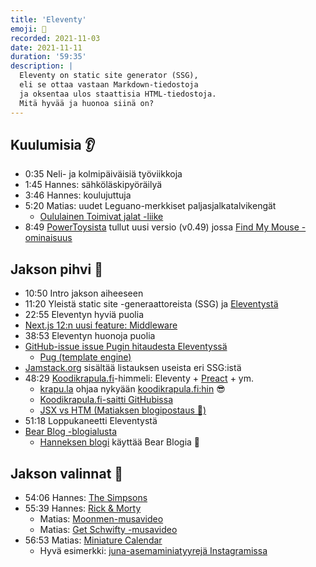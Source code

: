 ```yaml
---
title: 'Eleventy'
emoji: 🦝
recorded: 2021-11-03
date: 2021-11-11
duration: '59:35'
description: |
  Eleventy on static site generator (SSG),
  eli se ottaa vastaan Markdown-tiedostoja
  ja oksentaa ulos staattisia HTML-tiedostoja.
  Mitä hyvää ja huonoa siinä on?
---
```


## Kuulumisia 👂

- 0:35 Neli- ja kolmipäiväisiä työviikkoja
- 1:45 Hannes: sähköläskipyöräilyä
- 3:46 Hannes: koulujuttuja
- 5:20 Matias: uudet Leguano-merkkiset paljasjalkatalvikengät
  - [Oululainen Toimivat jalat -liike][toimivat-jalat]
- 8:49 [PowerToysista][powertoys] tullut uusi versio (v0.49)
  jossa [Find My Mouse -ominaisuus][powertoys-find-my-mouse]

## Jakson pihvi 🥩

- 10:50 Intro jakson aiheeseen
- 11:20 Yleistä static site -generaattoreista (SSG) ja [Eleventystä][11ty]
- 22:55 Eleventyn hyviä puolia
- [Next.js 12:n uusi feature: Middleware][next.js-middleware]
- 38:53 Eleventyn huonoja puolia
- [GitHub-issue issue Pugin hitaudesta Eleventyssä][pug-issue]
  - [Pug (template engine)][pug]
- [Jamstack.org][jamstack] sisältää listauksen useista eri SSG:istä
- 48:29 [Koodikrapula.fi][kk.fi]-himmeli: Eleventy + [Preact][preact] + ym.
  - [krapu.la][krapu.la] ohjaa nykyään [koodikrapula.fi:hin][kk.fi] 😎
  - [Koodikrapula.fi-saitti GitHubissa][kk.fi-github]
  - [JSX vs HTM (Matiaksen blogipostaus 🤘)][jsx-vs-htm]
- 51:18 Loppukaneetti Eleventystä
- [Bear Blog -blogialusta][bear-blog]
  - [Hanneksen blogi][hanki-blog] käyttää Bear Blogia 🤙

## Jakson valinnat 🍱

- 54:06 Hannes: [The Simpsons][simpsons]
- 55:39 Hannes: [Rick & Morty][rick-and-morty]
  - Matias: [Moonmen-musavideo][moonmen]
  - Matias: [Get Schwifty -musavideo][get-schwifty]
- 56:53 Matias: [Miniature Calendar][miniature-calendar]
  - Hyvä esimerkki: [juna-asemaminiatyyrejä Instagramissa][miniature-calendar-ig]

[11ty]: https://www.11ty.dev/
[bear-blog]: https://bearblog.dev/
[get-schwifty]: https://www.youtube.com/watch?v=I1188GO4p1E
[hanki-blog]: https://hanki.bearblog.dev/
[jamstack]: https://jamstack.org/
[jsx-vs-htm]: https://mtsknn.fi/blog/jsx-vs-htm-hyperscript-tagged-markup/
[kk.fi-github]: https://github.com/koodikrapula/koodikrapula.fi
[kk.fi]: https://koodikrapula.fi/
[krapu.la]: https://krapu.la/
[miniature-calendar-ig]: https://www.instagram.com/p/CU_kDhFhovt/
[miniature-calendar]: https://miniature-calendar.com/
[moonmen]: https://www.youtube.com/watch?v=TgqiSBxvdws
[next.js-middleware]: https://nextjs.org/blog/next-12#introducing-middleware
[powertoys-find-my-mouse]: https://docs.microsoft.com/en-us/windows/powertoys/mouse-utilities
[powertoys]: https://github.com/microsoft/PowerToys
[preact]: https://preactjs.com/
[pug-issue]: https://github.com/11ty/eleventy/issues/1926
[pug]: https://pugjs.org/
[rick-and-morty]: https://www.imdb.com/title/tt2861424/
[simpsons]: https://www.imdb.com/title/tt0096697/
[toimivat-jalat]: https://www.toimivatjalat.fi/
